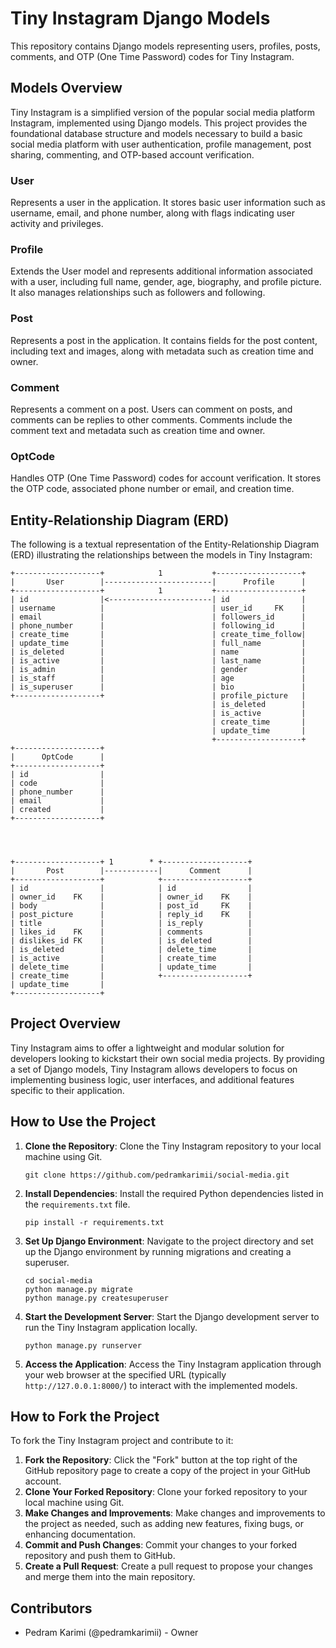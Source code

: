 # Tiny Instagram Django Models

This repository contains Django models representing users, profiles, posts, comments, and OTP (One Time Password) codes for Tiny Instagram.

## Models Overview

Tiny Instagram is a simplified version of the popular social media platform Instagram, implemented using Django models. This project provides the foundational database structure and models necessary to build a basic social media platform with user authentication, profile management, post sharing, commenting, and OTP-based account verification.

### User
Represents a user in the application. It stores basic user information such as username, email, and phone number, along with flags indicating user activity and privileges.

### Profile
Extends the User model and represents additional information associated with a user, including full name, gender, age, biography, and profile picture. It also manages relationships such as followers and following.

### Post
Represents a post in the application. It contains fields for the post content, including text and images, along with metadata such as creation time and owner.

### Comment
Represents a comment on a post. Users can comment on posts, and comments can be replies to other comments. Comments include the comment text and metadata such as creation time and owner.

### OptCode
Handles OTP (One Time Password) codes for account verification. It stores the OTP code, associated phone number or email, and creation time.

## Entity-Relationship Diagram (ERD)

The following is a textual representation of the Entity-Relationship Diagram (ERD) illustrating the relationships between the models in Tiny Instagram:



    +-------------------+            1           +-------------------+
    |       User        |------------------------|      Profile      |
    +-------------------+            1           +-------------------+
    | id                |<-----------------------| id                |
    | username          |                        | user_id     FK    |
    | email             |                        | followers_id      |
    | phone_number      |                        | following_id      |
    | create_time       |                        | create_time_follow|
    | update_time       |                        | full_name         |
    | is_deleted        |                        | name              |
    | is_active         |                        | last_name         |
    | is_admin          |                        | gender            |
    | is_staff          |                        | age               |
    | is_superuser      |                        | bio               |
    +-------------------+                        | profile_picture   |
                                                 | is_deleted        |
                                                 | is_active         |
                                                 | create_time       |
                                                 | update_time       |
                                                 +-------------------+
    +-------------------+
    |      OptCode      |
    +-------------------+
    | id                |
    | code              |
    | phone_number      |
    | email             |
    | created           |
    +-------------------+




    +-------------------+ 1        * +-------------------+
    |       Post        |------------|      Comment      |
    +-------------------+            +-------------------+
    | id                |            | id                |
    | owner_id    FK    |            | owner_id    FK    |
    | body              |            | post_id     FK    |
    | post_picture      |            | reply_id    FK    |
    | title             |            | is_reply          |
    | likes_id    FK    |            | comments          |
    | dislikes_id FK    |            | is_deleted        |
    | is_deleted        |            | delete_time       |
    | is_active         |            | create_time       |
    | delete_time       |            | update_time       |
    | create_time       |            +-------------------+
    | update_time       |
    +-------------------+


## Project Overview

Tiny Instagram aims to offer a lightweight and modular solution for developers looking to kickstart their own social media projects. By providing a set of Django models, Tiny Instagram allows developers to focus on implementing business logic, user interfaces, and additional features specific to their application.

## How to Use the Project

1. **Clone the Repository**: Clone the Tiny Instagram repository to your local machine using Git.
    ```
    git clone https://github.com/pedramkarimii/social-media.git
    ```
2. **Install Dependencies**: Install the required Python dependencies listed in the `requirements.txt` file.
    ```
    pip install -r requirements.txt
    ```
3. **Set Up Django Environment**: Navigate to the project directory and set up the Django environment by running migrations and creating a superuser.
    ```
    cd social-media
    python manage.py migrate
    python manage.py createsuperuser
    ```
4. **Start the Development Server**: Start the Django development server to run the Tiny Instagram application locally.
    ```
    python manage.py runserver
    ```
5. **Access the Application**: Access the Tiny Instagram application through your web browser at the specified URL (typically `http://127.0.0.1:8000/`) to interact with the implemented models.

## How to Fork the Project

To fork the Tiny Instagram project and contribute to it:

1. **Fork the Repository**: Click the "Fork" button at the top right of the GitHub repository page to create a copy of the project in your GitHub account.
2. **Clone Your Forked Repository**: Clone your forked repository to your local machine using Git.
3. **Make Changes and Improvements**: Make changes and improvements to the project as needed, such as adding new features, fixing bugs, or enhancing documentation.
4. **Commit and Push Changes**: Commit your changes to your forked repository and push them to GitHub.
5. **Create a Pull Request**: Create a pull request to propose your changes and merge them into the main repository.

## Contributors

- Pedram Karimi (@pedramkarimii) - Owner

